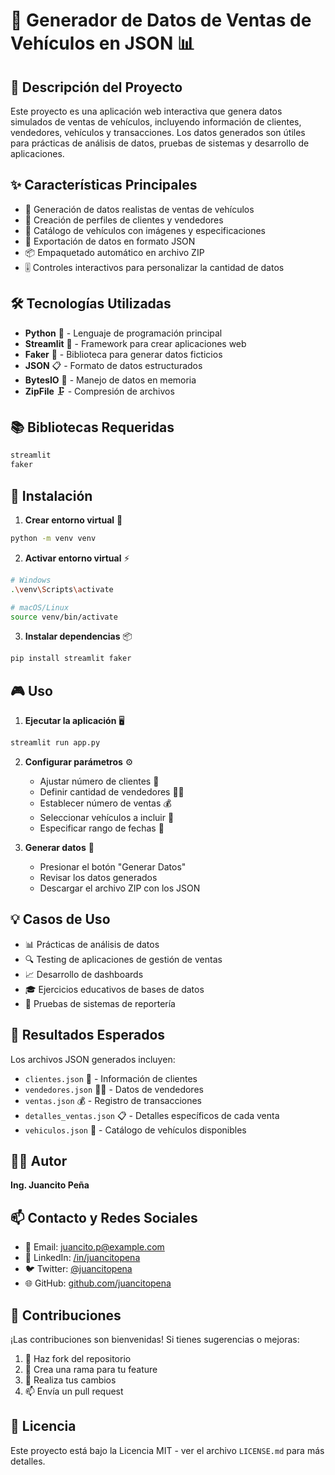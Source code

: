 # 🚗 Generador de Datos de Ventas de Vehículos en JSON 📊

## 📝 Descripción del Proyecto
Este proyecto es una aplicación web interactiva que genera datos simulados de ventas de vehículos, incluyendo información de clientes, vendedores, vehículos y transacciones. Los datos generados son útiles para prácticas de análisis de datos, pruebas de sistemas y desarrollo de aplicaciones.

## ✨ Características Principales
- 🎯 Generación de datos realistas de ventas de vehículos
- 👥 Creación de perfiles de clientes y vendedores
- 🚙 Catálogo de vehículos con imágenes y especificaciones
- 📄 Exportación de datos en formato JSON
- 📦 Empaquetado automático en archivo ZIP
- 🎚️ Controles interactivos para personalizar la cantidad de datos

## 🛠️ Tecnologías Utilizadas
- **Python** 🐍 - Lenguaje de programación principal
- **Streamlit** 🌟 - Framework para crear aplicaciones web
- **Faker** 👤 - Biblioteca para generar datos ficticios
- **JSON** 📋 - Formato de datos estructurados
- **BytesIO** 💾 - Manejo de datos en memoria
- **ZipFile** 🗜️ - Compresión de archivos

## 📚 Bibliotecas Requeridas
```bash
streamlit
faker
```

## 🚀 Instalación

1. **Crear entorno virtual** 🔧
```bash
python -m venv venv
```

2. **Activar entorno virtual** ⚡
```bash
# Windows
.\venv\Scripts\activate

# macOS/Linux
source venv/bin/activate
```

3. **Instalar dependencias** 📦
```bash
pip install streamlit faker
```

## 🎮 Uso

1. **Ejecutar la aplicación** 🖥️
```bash
streamlit run app.py
```

2. **Configurar parámetros** ⚙️
   - Ajustar número de clientes 👥
   - Definir cantidad de vendedores 👨‍💼
   - Establecer número de ventas 💰
   - Seleccionar vehículos a incluir 🚙
   - Especificar rango de fechas 📅

3. **Generar datos** 🎲
   - Presionar el botón "Generar Datos"
   - Revisar los datos generados
   - Descargar el archivo ZIP con los JSON

## 💡 Casos de Uso
- 📊 Prácticas de análisis de datos
- 🔍 Testing de aplicaciones de gestión de ventas
- 📈 Desarrollo de dashboards
- 🎓 Ejercicios educativos de bases de datos
- 🧪 Pruebas de sistemas de reportería

## 🌟 Resultados Esperados
Los archivos JSON generados incluyen:
- `clientes.json` 👥 - Información de clientes
- `vendedores.json` 👨‍💼 - Datos de vendedores
- `ventas.json` 💰 - Registro de transacciones
- `detalles_ventas.json` 📋 - Detalles específicos de cada venta
- `vehiculos.json` 🚗 - Catálogo de vehículos disponibles

## 👨‍💻 Autor
**Ing. Juancito Peña**

## 📫 Contacto y Redes Sociales
- 📧 Email: juancito.p@example.com
- 💼 LinkedIn: [/in/juancitopena](https://linkedin.com/in/juancitopena)
- 🐦 Twitter: [@juancitopena](https://twitter.com/juancitopena)
- 🌐 GitHub: [github.com/juancitopena](https://github.com/juancitopena)

## 🤝 Contribuciones
¡Las contribuciones son bienvenidas! Si tienes sugerencias o mejoras:
1. 🍴 Haz fork del repositorio
2. 🔧 Crea una rama para tu feature
3. 📝 Realiza tus cambios
4. 📫 Envía un pull request

## 📄 Licencia
Este proyecto está bajo la Licencia MIT - ver el archivo `LICENSE.md` para más detalles.
